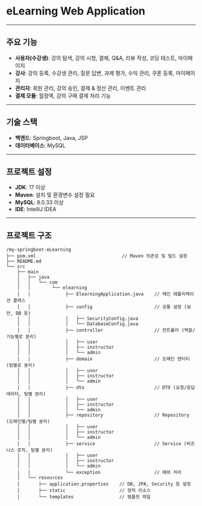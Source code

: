 # eLearning Web Application

---

## 주요 기능
- **사용자(수강생)**: 강의 탐색, 강의 시청, 결제, Q&A, 리뷰 작성, 코딩 테스트, 마이페이지
- **강사**: 강의 등록, 수강생 관리, 질문 답변, 과제 평가, 수익 관리, 쿠폰 등록, 마이페이지
- **관리자**: 회원 관리, 강의 승인, 결제 & 정산 관리, 이벤트 관리
- **결제 모듈**: 월정액, 강의 구매 결제 처리 기능

---

## 기술 스택
- **백엔드**: Springboot, Java, JSP
- **데이터베이스**: MySQL

---

## 프로젝트 설정
- **JDK**: 17 이상
- **Maven**: 설치 및 환경변수 설정 필요
- **MySQL**: 8.0.33 이상
- **IDE**: IntelliJ IDEA

---

## 프로젝트 구조

```
/my-springboot-eLearning
├── pom.xml                                // Maven 의존성 및 빌드 설정
├── README.md
└── src
    ├── main
    │   ├── java
    │   │   └── com
    │   │        └── elearning
    │   │             ├── ElearningApplication.java    // 메인 애플리케이션 클래스
    │   │             ├── config                       // 공통 설정 (보안, DB 등)
    │   │             │   ├── SecurityConfig.java
    │   │             │   └── DatabaseConfig.java
    │   │             ├── controller                   // 컨트롤러 (역할/기능별로 분리)
    │   │             │   ├── user                     
    │   │             │   ├── instructor          
    │   │             │   └── admin               
    │   │             ├── domain                       // 도메인 엔티티 (팀별로 분리)
    │   │             │   ├── user         
    │   │             │   ├── instructor            
    │   │             │   └── admin                     
    │   │             ├── dto                          // DTO (요청/응답 데이터, 팀별 분리)
    │   │             │   ├── user
    │   │             │   ├── instructor
    │   │             │   └── admin
    │   │             ├── repository                   // Repository (도메인별/팀별 분리)
    │   │             │   ├── user
    │   │             │   ├── instructor
    │   │             │   └── admin
    │   │             ├── service                      // Service (비즈니스 로직, 팀별 분리)
    │   │             │   ├── user
    │   │             │   ├── instructor
    │   │             │   └── admin
    │   │             └── exception                    // 예외 처리
    │   └── resources
    │       ├── application.properties    // DB, JPA, Security 등 설정
    │       ├── static                    // 정적 리소스
    │       └── templates                 // 템플릿 파일
```                      

